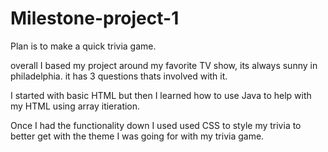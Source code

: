 # Milestone-project-1

Plan is to make a quick trivia game. 

overall I based my project around my favorite TV show, its always sunny in philadelphia. it has 3 questions thats involved with it. 

I started with basic HTML but then I learned how to use Java to help with my HTML using array itieration. 

Once I had the functionality down I used used CSS to style my trivia to better get with the theme I was going for with my trivia game. 
